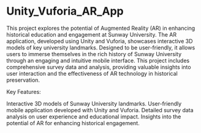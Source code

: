# Unity_Vuforia_AR_App
This project explores the potential of Augmented Reality (AR) in enhancing historical education and engagement at Sunway University. The AR application, developed using Unity and Vuforia, showcases interactive 3D models of key university landmarks. Designed to be user-friendly, it allows users to immerse themselves in the rich history of Sunway University through an engaging and intuitive mobile interface. This project includes comprehensive survey data and analysis, providing valuable insights into user interaction and the effectiveness of AR technology in historical preservation.

Key Features:

Interactive 3D models of Sunway University landmarks.
User-friendly mobile application developed with Unity and Vuforia.
Detailed survey data analysis on user experience and educational impact.
Insights into the potential of AR for enhancing historical engagement.
